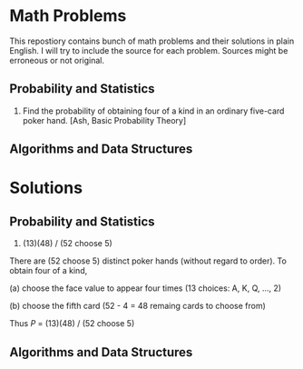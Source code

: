 # Math Problems
This repostiory contains bunch of math problems and their solutions in plain English. I will try to include the source for each problem. Sources might be erroneous or not original.

## Probability and Statistics

1. Find the probability of obtaining four of a kind in an ordinary five-card poker hand. [Ash, Basic Probability Theory]

## Algorithms and Data Structures


# Solutions

## Probability and Statistics

1. (13)(48) / (52 choose 5)

There are (52 choose 5) distinct poker hands (without regard to order). To obtain four of a kind,

(a) choose the face value to appear four times (13 choices: A, K, Q, ..., 2)

(b) choose the fifth card (52 - 4 = 48 remaing cards to choose from)

Thus *P* = (13)(48) / (52 choose 5)

## Algorithms and Data Structures
